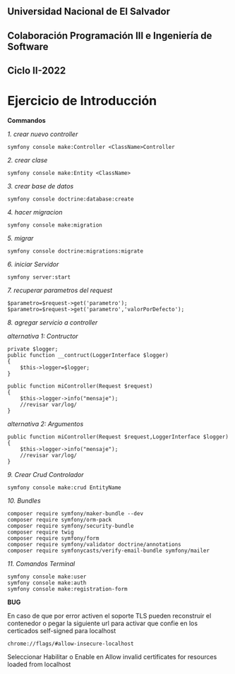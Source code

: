 Universidad Nacional de El Salvador
-----------------------------------
Colaboración Programación III e Ingeniería de Software
------------------------------------------------------
Ciclo II-2022
-------------
Ejercicio de Introducción 
=========================
**Commandos**

*1. crear nuevo controller*
```
symfony console make:Controller <ClassName>Controller
```

*2. crear clase*
```
symfony console make:Entity <ClassName>
```

*3. crear base de datos*
```
symfony console doctrine:database:create
```
*4. hacer migracion*
```
symfony console make:migration
```
*5. migrar*
```
symfony console doctrine:migrations:migrate
```
*6. iniciar Servidor*
```
symfony server:start
```
*7. recuperar parametros del request*
```
$parametro=$request->get('parametro');
$parametro=$request->get('parametro','valorPorDefecto');
```
*8. agregar servicio a controller*

_alternativa 1: Contructor_
```
private $logger;
public function __contruct(LoggerInterface $logger)
{
    $this->logger=$logger;
}

public function miController(Request $request)
{
    $this->logger->info("mensaje");
    //revisar var/log/
}
```
_alternativa 2: Argumentos_
```
public function miController(Request $request,LoggerInterface $logger)
{
    $this->logger->info("mensaje");
    //revisar var/log/
}
```
*9. Crear Crud Controlador*
```
symfony console make:crud EntityName
```
*10. Bundles*
```
composer require symfony/maker-bundle --dev
composer require symfony/orm-pack
composer require symfony/security-bundle
composer require twig
composer require symfony/form
composer require symfony/validator doctrine/annotations
composer require symfonycasts/verify-email-bundle symfony/mailer
```
*11. Comandos Terminal*
```
symfony console make:user
symfony console make:auth
symfony console make:registration-form
```


**BUG**

En caso de que por error activen el soporte TLS pueden reconstruir el contenedor o pegar la siguiente url
para activar que confie en los certicados self-signed para localhost
```
chrome://flags/#allow-insecure-localhost
```
Seleccionar Habilitar o Enable en Allow invalid certificates for resources loaded from localhost